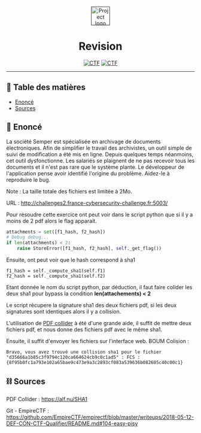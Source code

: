 <p align="center">
  <a href="" rel="noopener">
 <img style="width:50px;" src="https://france-cybersecurity-challenge.fr/files/abecee1bc8e9f22344226e697e672a7d/navbar_logo.png" alt="Project logo"></a>
</p>
<h1 align="center">Revision</h1>

<div align="center">

[![CTF](https://img.shields.io/badge/FCSC-2020-red.svg)](https://france-cybersecurity-challenge.fr/)
[![CTF](https://img.shields.io/badge/Catégorie-Web-yellow.svg)](#)

</div>

--- 

## 📝 Table des matières

- [Enoncé](#problem_statement)
- [Sources](#idea)

## 🧐 Enoncé <a name = "problem_statement"></a>

La société Semper est spécialisée en archivage de documents électroniques. Afin de simplifier le travail des archivistes, un outil simple de suivi de modification a été mis en ligne. Depuis quelques temps néanmoins, cet outil dysfonctionne. Les salariés se plaignent de ne pas recevoir tous les documents et il n'est pas rare que le système plante. Le développeur de l'application pense avoir identifié l'origine du problème. Aidez-le à reproduire le bug.

Note : La taille totale des fichiers est limitée à 2Mo.

URL : http://challenges2.france-cybersecurity-challenge.fr:5003/

Pour résoudre cette exercice ont peut voir dans le script python que si il y a moins de 2 pdf alors le flag apparait.

```python
attachments = set([f1_hash, f2_hash])
# Debug debug...
if len(attachments) < 2:
    raise StoreError([f1_hash, f2_hash], self._get_flag())
```

Ensuite, ont peut voir que le hash correspond à sha1
```
f1_hash = self._compute_sha1(self.f1)
f2_hash = self._compute_sha1(self.f2)
```

Etant donnée le nom du script python, par déduction, il faut faire colider les deux sha1 pour bypass la condition **len(attachements) < 2**

Le script récupere la signature sha1 des deux fichiers pdf, si les deux signatures sont identiques alors il y a collision. 

L'utilisation de [PDF collider](https://alf.nu/SHA1) à été d'une grande aide, il suffit de mettre deux fichiers pdf, et nous donne des fichiers pdf avec le même sha1.

Ensuite, il suffit d'envoyer les fichiers sur l'interface web. BOUM Colision : 

```
Bravo, vous avez trouvé une collision sha1 pour le fichier "d35666a1b85c3f9794c120ca664624cb9c0c1ad5" : FCS :{8f95b0fc1a793e102a65bae9c473e9a3c2893cf083a539636b082605c40c00c1}
```


## ⛓️ Sources <a name = "limitations"></a>

PDF Collider : https://alf.nu/SHA1

Git - EmpireCTF : https://github.com/EmpireCTF/empirectf/blob/master/writeups/2018-05-12-DEF-CON-CTF-Qualifier/README.md#104-easy-pisy